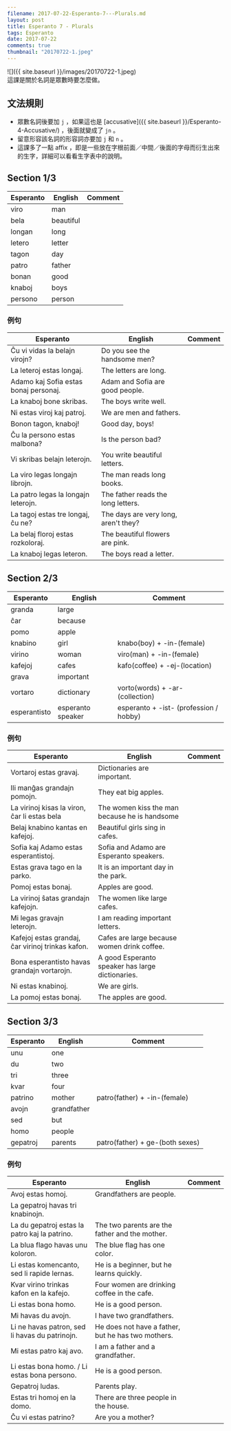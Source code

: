 ```yaml
---
filename: 2017-07-22-Esperanto-7---Plurals.md
layout: post
title: Esperanto 7 - Plurals
tags: Esperanto
date: 2017-07-22
comments: true
thumbnail: "20170722-1.jpeg"
---
```


![]({{ site.baseurl }}/images/20170722-1.jpeg)  
這課是關於名詞是眾數時要怎麼做。

## 文法規則
* 眾數名詞後要加 `j` ，如果這也是 [accusative]({{ site.baseurl }}/Esperanto-4-Accusative/) ，後面就變成了 `jn` 。
* 留意形容該名詞的形容詞亦要加 `j` 和 `n` 。
* 這課多了一點 affix ，即是一些放在字根前面／中間／後面的字母而衍生出來的生字，詳細可以看看生字表中的說明。

## Section 1/3

|Esperanto|English|Comment|
|---|---|---|
|viro|man||
|bela|beautiful||
|longan|long||
|letero|letter||
|tagon|day||
|patro|father||
|bonan|good||
|knaboj|boys||
|persono|person||

### 例句

|Esperanto|English|Comment|
|---|---|---|
|Ĉu vi vidas la belajn virojn?|Do you see the handsome men?||
|La leteroj estas longaj.|The letters are long.||
|Adamo kaj Sofia estas bonaj personaj.|Adam and Sofia are good people.||
|La knaboj bone skribas.|The boys write well.||
|Ni estas viroj kaj patroj.|We are men and fathers.||
|Bonon tagon, knaboj!|Good day, boys!||
|Ĉu la persono estas malbona?|Is the person bad?||
|Vi skribas belajn leterojn.|You write beautiful letters.||
|La viro legas longajn librojn.|The man reads long books.||
|La patro legas la longajn leterojn.|The father reads the long letters.||
|La tagoj estas tre longaj, ĉu ne?|The days are very long, aren't they?||
|La belaj floroj estas rozkoloraj.|The beautiful flowers are pink.||
|La knaboj legas leteron.|The boys read a letter.||

## Section 2/3

|Esperanto|English|Comment|
|---|---|---|
|granda|large||
|ĉar|because||
|pomo|apple||
|knabino|girl|knabo(boy) + -in-(female)|
|virino|woman|viro(man) + -in-(female)|
|kafejoj|cafes|kafo(coffee) + -ej-(location)|
|grava|important||
|vortaro|dictionary|vorto(words) + -ar- (collection)|
|esperantisto|esperanto speaker|esperanto + -ist- (profession / hobby)|

### 例句

|Esperanto|English|Comment|
|---|---|---|
|Vortaroj estas gravaj.|Dictionaries are important.||
|Ili manĝas grandajn pomojn.|They eat big apples.||
|La virinoj kisas la viron, ĉar li estas bela|The women kiss the man because he is handsome||
|Belaj knabino kantas en kafejoj.|Beautiful girls sing in cafes.||
|Sofia kaj Adamo estas esperantistoj.|Sofia and Adamo are Esperanto speakers.||
|Estas grava tago en la parko.|It is an important day in the park.||
|Pomoj estas bonaj.|Apples are good.||
|La virinoj ŝatas grandajn kafejojn.|The women like large cafes.||
|Mi legas gravajn leterojn.|I am reading important letters.||
|Kafejoj estas grandaj, ĉar virinoj trinkas kafon.|Cafes are large because women drink coffee.||
|Bona esperantisto havas grandajn vortarojn.|A good Esperanto speaker has large dictionaries.||
|Ni estas knabinoj.|We are girls.||
|La pomoj estas bonaj.|The apples are good.||

## Section 3/3

|Esperanto|English|Comment|
|---|---|---|
|unu|one||
|du|two||
|tri|three||
|kvar|four||
|patrino|mother|patro(father) + -in-(female)|
|avojn|grandfather||
|sed|but||
|homo|people||
|gepatroj|parents|patro(father) + ge-(both sexes)|

### 例句

|Esperanto|English|Comment|
|---|---|---|
|Avoj estas homoj.|Grandfathers are people.||
|La gepatroj havas tri knabinojn.||
|La du gepatroj estas la patro kaj la patrino.|The two parents are the father and the mother.||
|La blua flago havas unu koloron.|The blue flag has one color.||
|Li estas komencanto, sed li rapide lernas.|He is a beginner, but he learns quickly.||
|Kvar virino trinkas kafon en la kafejo.|Four women are drinking coffee in the cafe.||
|Li estas bona homo.|He is a good person.||
|Mi havas du avojn.|I have two grandfathers.||
|Li ne havas patron, sed li havas du patrinojn.|He does not have a father, but he has two mothers.||
|Mi estas patro kaj avo.|I am a father and a grandfather.||
|Li estas bona homo. / Li estas bona persono.|He is a good person.||
|Gepatroj ludas.|Parents play.||
|Estas tri homoj en la domo.|There are three people in the house.||
|Ĉu vi estas patrino?|Are you a mother?||

